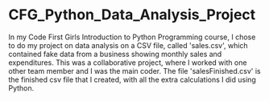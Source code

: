 # CFG_Python_Data_Analysis_Project
 In my Code First Girls Introduction to Python Programming course, I chose to do my project on data analysis on a CSV file, called 'sales.csv', which contained fake data from a business showing monthly sales and expenditures. This was a collaborative project, where I worked with one other team member and I was the main coder. The file 'salesFinished.csv' is the finished csv file that I created, with all the extra calculations I did using Python. 
